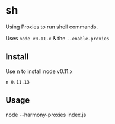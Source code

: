 sh
==

Using Proxies to run shell commands.

Uses `node v0.11.x` & the `--enable-proxies`

## Install

Use [n](https://github.com/visionmedia/n) to install node v0.11.x
    
    n 0.11.13

## Usage

node --harmony-proxies index.js
